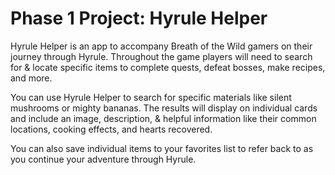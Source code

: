 # Phase 1 Project: Hyrule Helper

Hyrule Helper is an app to accompany Breath of the Wild gamers on their journey through Hyrule. Throughout the game players will need to search for & locate specific items to complete quests, defeat bosses, make recipes, and more. 

You can use Hyrule Helper to search for specific materials like silent mushrooms or mighty bananas. The results will display on individual cards and include an image, description, & helpful information like their common locations, cooking effects, and hearts recovered. 

You can also save individual items to your favorites list to refer back to as you continue your adventure through Hyrule. 

